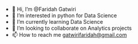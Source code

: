 - 👋 Hi, I’m @Faridah Gatwiri
- 👀 I’m interested in python for Data Science
- 🌱 I’m currently learning Data Science
- 💞️ I’m looking to collaborate on Analytics projects
- 📫 How to reach me gatwirifaridah@gmail.com

<!---
Faridahgatwiri/Faridahgatwiri is a ✨ special ✨ repository because its `README.md` (this file) appears on your GitHub profile.
You can click the Preview link to take a look at your changes.
--->
